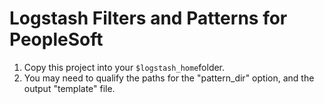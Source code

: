 # Logstash Filters and Patterns for PeopleSoft

1. Copy this project into your ``$logstash_home``folder.
1. You may need to qualify the paths for the "pattern_dir" option, and the output "template" file.